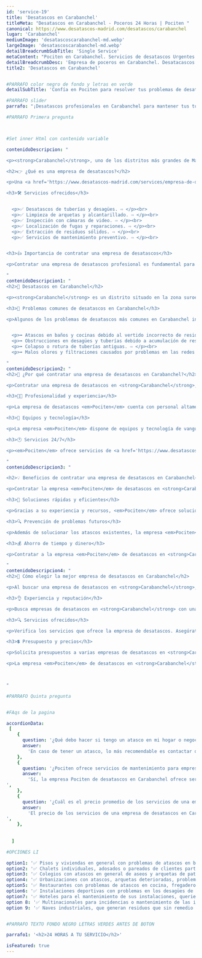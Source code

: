 ```yaml
---
id: 'service-19'
title: 'Desatascos en Carabanchel'
titleMeta: "Desatascos en Carabanchel - Poceros 24 Horas | Pociten "
canonical: https://www.desatascos-madrid.com/desatascos/carabanchel
lugar: 'Carabanchel'
mediumImage: 'desatascoscarabanchel-md.webp'
largeImage: 'desatascoscarabanchel-md.webp'
detailBreadcrumbSubTitle: 'Single Service'
metaContent: "Pociten en Carabanchel. Servicios de desatascos Urgentes 24 horas. Resuelve problemas de atasco en tuberías y desagües ☎️ 647 376 782"
detailBreadcrumbDesc: 'Empresa de poceros en Carabanchel. Desatacascos al mejor precio'
title2: 'Desatascos en Carabanchel'


#PARRAFO color negro de fondo y letras en verde
detailSubTitle: 'Confía en Pociten para resolver tus problemas de desatascos en Carabanchel de manera profesional y eficiente'

#PARRAFO slider
parrafo: "¡Desatascos profesionales en Carabanchel para mantener tus tuberías en óptimas condiciones!"

#PARRAFO Primera pregunta



#Set inner Html con contenido variable

contenidoDescripcion: "

<p><strong>Carabanchel</strong>, uno de los distritos más grandes de Madrid, cuenta con una gran cantidad de viviendas y locales comerciales. El mantenimiento de las redes de saneamiento y desagües es esencial para evitar problemas como atascos, malos olores y filtraciones. En este artículo, exploraremos la importancia de contratar una empresa de desatascos en Carabanchel y los beneficios que ofrece la empresa <em>Pociten</em>.</p>

<h2>👉 ¿Qué es una empresa de desatascos?</h2>

<p>Una <a href='https://www.desatascos-madrid.com/services/empresa-de-desatascos'>empresa de desatascos</a> es un negocio especializado en la limpieza y desbloqueo de tuberías y desagües obstruidos. Estas empresas cuentan con personal capacitado y equipos especializados para hacer frente a una amplia gama de problemas de desatascos.</p>

<h3>🛠️ Servicios ofrecidos</h3>


  <p>✅ Desatascos de tuberías y desagües. ⇨ </p><br>
  <p>✅ Limpieza de arquetas y alcantarillado. ⇨ </p><br>
  <p>✅ Inspección con cámaras de video. ⇨ </p><br>
  <p>✅ Localización de fugas y reparaciones. ⇨ </p><br>
  <p>✅ Extracción de residuos sólidos. ⇨ </p><br>
  <p>✅ Servicios de mantenimiento preventivo. ⇨ </p><br>


<h3>👍 Importancia de contratar una empresa de desatascos</h3>

<p>Contratar una empresa de desatascos profesional es fundamental para garantizar una solución eficiente y duradera a los problemas de obstrucción. Estos especialistas cuentan con los conocimientos, la experiencia y el equipo adecuado para resolver atascos de manera segura, minimizando los daños y evitando futuros problemas.</p>

"
contenidoDescripcion1: "
<h2>🏢 Desatascos en Carabanchel</h2>

<p><strong>Carabanchel</strong> es un distrito situado en la zona suroeste de Madrid. Con una gran población y una amplia variedad de viviendas y locales comerciales, es común encontrar problemas de desatascos en esta zona. La antigüedad de algunas infraestructuras y el uso intensivo de las redes de saneamiento pueden contribuir a la aparición de atascos y obstrucciones.</p>

<h3>🚽 Problemas comunes de desatascos en Carabanchel</h3>

<p>Algunos de los problemas de desatascos más comunes en Carabanchel incluyen:</p>


  <p>➡️ Atascos en baños y cocinas debido al vertido incorrecto de residuos. ⇨ </p><br>
  <p>➡️ Obstrucciones en desagües y tuberías debido a acumulación de residuos, sedimentos o raíces. ⇨ </p><br>
  <p>➡️ Colapso o rotura de tuberías antiguas. ⇨ </p><br>
  <p>➡️ Malos olores y filtraciones causados por problemas en las redes de saneamiento. ⇨ </p><br>

"
contenidoDescripcion2: "
<h2>🤔 ¿Por qué contratar una empresa de desatascos en Carabanchel?</h2>

<p>Contratar una empresa de desatascos en <strong>Carabanchel</strong>, como <em>Pociten</em>, tiene numerosas ventajas y beneficios para los propietarios de viviendas y negocios. Algunas razones para elegir estos servicios son:</p>

<h3>👨‍🔧 Profesionalidad y experiencia</h3>

<p>La empresa de desatascos <em>Pociten</em> cuenta con personal altamente capacitado y con amplia experiencia en la resolución de problemas de obstrucción. Estos profesionales conocen las técnicas adecuadas y utilizan equipos especializados para garantizar resultados óptimos.</p>

<h3>🔧 Equipos y tecnología</h3>

<p>La empresa <em>Pociten</em> dispone de equipos y tecnología de vanguardia para llevar a cabo las tareas de limpieza y desbloqueo de manera eficiente. Desde cámaras de video para inspeccionar las tuberías hasta equipos de alta presión para eliminar obstrucciones, estos recursos permiten un diagnóstico preciso y una solución efectiva.</p>

<h3>🕐 Servicios 24/7</h3>

<p><em>Pociten</em> ofrece servicios de <a href='https://www.desatascos-madrid.com/services/desatascos-24-horas'>desatascos las 24 horas</a> del día, los 7 días de la semana. Esto significa que puedes contar con su ayuda en cualquier momento, incluso durante los fines de semana y festivos. Los problemas de desatascos pueden surgir en cualquier momento, y tener acceso a servicios de urgencia garantiza una respuesta rápida y eficiente.</p>

"
contenidoDescripcion3: "

<h2>💡 Beneficios de contratar una empresa de desatascos en Carabanchel</h2>

<p>Contratar la empresa <em>Pociten</em> de desatascos en <strong>Carabanchel</strong> ofrece una serie de beneficios tanto a nivel práctico como económico. Algunos de estos beneficios incluyen:</p>

<h3>🚀 Soluciones rápidas y eficientes</h3>

<p>Gracias a su experiencia y recursos, <em>Pociten</em> ofrece soluciones rápidas y eficientes a los problemas de obstrucción. Su personal capacitado puede identificar la causa del atasco y aplicar la técnica adecuada para resolverlo de manera efectiva, minimizando el tiempo de inactividad y las molestias.</p>

<h3>🔍 Prevención de problemas futuros</h3>

<p>Además de solucionar los atascos existentes, la empresa <em>Pociten</em> puede ayudar a prevenir problemas futuros. Mediante la limpieza regular de las tuberías y la realización de tareas de mantenimiento preventivo, se puede evitar la acumulación de residuos y la aparición de obstrucciones, lo que prolonga la vida útil de las instalaciones y reduce la necesidad de reparaciones costosas.</p>

<h3>💰 Ahorro de tiempo y dinero</h3>

<p>Contratar a la empresa <em>Pociten</em> de desatascos en <strong>Carabanchel</strong> puede ahorrarte tiempo y dinero a largo plazo. Estos profesionales pueden resolver rápidamente los problemas de obstrucción, evitando que se agraven y causen daños mayores. Además, al prevenir problemas futuros, se reduce la necesidad de reparaciones costosas y se minimiza el tiempo de inactividad.</p>

"
contenidoDescripcion4: "
<h2>🔎 Cómo elegir la mejor empresa de desatascos en Carabanchel</h2>

<p>Al buscar una empresa de desatascos en <strong>Carabanchel</strong>, es importante considerar algunos aspectos clave para asegurarte de elegir la mejor opción. Aquí hay algunos factores a tener en cuenta:</p>

<h3>👌 Experiencia y reputación</h3>

<p>Busca empresas de desatascos en <strong>Carabanchel</strong> con una amplia experiencia en el sector y una buena reputación entre sus clientes. Puedes leer reseñas y testimonios en línea para obtener una idea de la calidad de sus servicios. Además, asegúrate de que estén debidamente certificados y cuenten con licencias válidas.</p>

<h3>🔍 Servicios ofrecidos</h3>

<p>Verifica los servicios que ofrece la empresa de desatascos. Asegúrate de que cubran tus necesidades específicas, ya sea la limpieza de tuberías, desbloqueo de desagües, inspección con cámaras u otros servicios relacionados. Cuantas más opciones ofrezcan, mejor preparados estarán para abordar cualquier problema que pueda surgir.</p>

<h3>💲 Presupuesto y precios</h3>

<p>Solicita presupuestos a varias empresas de desatascos en <strong>Carabanchel</strong> y compara los precios. Ten en cuenta que el costo no debe ser el único factor determinante. Considera también la calidad de los servicios, la experiencia del personal y los equipos utilizados. Busca un equilibrio entre calidad y precio.</p>

<p>La empresa <em>Pociten</em> de desatascos en <strong>Carabanchel</strong> puede ser tu aliado en la resolución de problemas de obstrucción en las tuberías y desagües de tu hogar o negocio. Su experiencia, profesionalidad y tecnología especializada garantizan soluciones rápidas y eficientes, evitando problemas futuros y ahorrando tiempo y dinero. No dudes en contratar sus servicios para mantener tus instalaciones en óptimas condiciones.</p>


 
"

#PARRAFO Quinta pregunta


#FAqs de la pagina

accordionData:
 [
    {
      question: '¿Qué debo hacer si tengo un atasco en mi hogar o negocio en Carabanchel?',
      answer:
        'En caso de tener un atasco, lo más recomendable es contactar de inmediato a la empresa Pociten de desatascos en Carabanchel. Evita intentar solucionarlo por ti mismo, ya que podrías empeorar la situación o causar daños adicionales.',
    },
    {
      question: '¿Pociten ofrece servicios de mantenimiento para empresas en Carabanchel?',
      answer:
        'Sí, la empresa Pociten de desatascos en Carabanchel ofrece servicios de mantenimiento preventivo. Estos servicios consisten en la limpieza regular de las tuberías y desagües para prevenir la acumulación de residuos y obstrucciones. El mantenimiento puede programarse de forma periódica según tus necesidades.
',
    },
    {
      question: '¿Cuál es el precio promedio de los servicios de una empresa de desatascos en Carabanchel?',
      answer:
        'El precio de los servicios de una empresa de desatascos en Carabanchel puede variar dependiendo de diversos factores, como la gravedad del problema, la complejidad de las tuberías y la empresa seleccionada. Es recomendable solicitar presupuestos personalizados a Pociten para obtener una estimación precisa.
',
    },
     
  
  ]

#OPCIONES LI

option1: '✅ Pisos y viviendas en general con problemas de atascos en bañeras, fregaderos o inodoros.'
option2: '✅ Chalets individuales, adosados o pareados de clientes particulares en general con problemas de atascos en arquetas de hojas o tierra. '
option3: '✅ Colegios con atascos en general de aseos y arquetas de patios.'
option4: '✅ Urbanizaciones con atascos, arquetas deterioradas, problemas de tuberías o bajantes.'
option5: '✅ Restaurantes con problemas de atascos en cocina, fregaderos o en los aseos de los clientes.'
option6: '✅ Instalaciones deportivas con problemas en los desagües de las piscina o vaciado de arquetas en los vestuarios.'
option7: '✅ Hoteles para el mantenimiento de sus instalaciones, queriendo dar siempre el mejor servicio a sus huéspedes.'
option 8: '✅ Multinacionales para incidencias o mantenimiento de las instalaciones distribuidas en sus oficinas.'
option 9: '✅ Naves industriales, que generan residuos que sin remedio se acumulan en sus arquetas produciendo atrancos.'


#PARRAFO TEXTO FONDO NEGRO LETRAS VERDES ANTES DE BOTON

parrafo1: '<h2>24 HORAS A TU SERVICIO</h2>'

isFeatured: true
---
```

